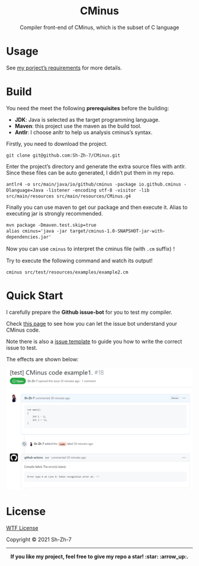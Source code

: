 <h1 align="center">CMinus</h1>

<p align="center">Compiler front-end of CMinus, which is the subset of C language</p>

# Usage

See [my porject’s requirements](doc/) for more details.



# Build

You need the meet the following **prerequisites** before the building:

- **JDK**: Java is selected as the target programming language.
- **Maven**: this project use the maven as the build tool.
- **Antlr**: I choose anltr to help us analysis cminus’s syntax.

Firstly, you need to download the project.

```
git clone git@github.com:Sh-Zh-7/CMinus.git
```

Enter the project’s directory and generate the extra source files with antlr. Since these files can be auto generated, I didn’t put them in my repo.

```
antlr4 -o src/main/java/io/github/cminus -package io.github.cminus -Dlanguage=Java -listener -encoding utf-8 -visitor -lib src/main/resources src/main/resources/CMinus.g4
```

Finally you can use maven to get our package and then execute it. Alias to executing jar is strongly recommended.

```
mvn package -Dmaven.test.skip=true
alias cminus='java -jar target/cminus-1.0-SNAPSHOT-jar-with-dependencies.jar'
```

Now you can use `cminus` to interpret the cminus file (with `.cm` suffix)！

Try to execute the following command and watch its output!

```
cminus src/test/resources/examples/example2.cm
```



# Quick Start

I carefully prepare the **Github issue-bot** for you to test my compiler.

Check [this page](https://github.com/Sh-Zh-7/CMinus/issues) to see how you can let the issue bot understand your CMinus code.

Note there is also a [issue template](https://github.com/Sh-Zh-7/CMinus/issues/new/choose) to guide you how to write the correct issue to test.

The effects are shown below:

![](asset/example.png)

# License

[WTF License](LICENSE)

Copyright © 2021 Sh-Zh-7



-----

<p align="center"><b>If you like my project, feel free to give my repo a star! :star: :arrow_up:.</b></p>